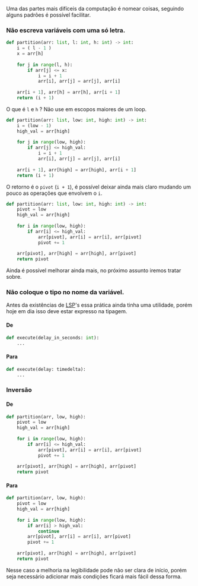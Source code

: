 Uma das partes mais difíceis da computação é nomear coisas, seguindo alguns padrões é possível facilitar.


### Não escreva variáveis com uma só letra.

```python
def partition(arr: list, l: int, h: int) -> int:
    i = ( l - 1 )
    x = arr[h]
  
    for j in range(l, h):
        if arr[j] <= x:
            i = i + 1
            arr[i], arr[j] = arr[j], arr[i]
  
    arr[i + 1], arr[h] = arr[h], arr[i + 1]
    return (i + 1)
```

O que é `l` e `h` ? Não use em escopos maiores de um loop.
```python
def partition(arr: list, low: int, high: int) -> int:
    i = (low - 1)
    high_val = arr[high]
  
    for j in range(low, high):
        if arr[j] <= high_val:
            i = i + 1
            arr[i], arr[j] = arr[j], arr[i]
  
    arr[i + 1], arr[high] = arr[high], arr[i + 1]
    return (i + 1)
```

O retorno é o `pivot` (`i + 1`), é possível deixar ainda mais claro mudando um pouco as operações que envolvem o `i`.

```python
def partition(arr: list, low: int, high: int) -> int:
    pivot = low
    high_val = arr[high]
  
    for i in range(low, high):
        if arr[i] <= high_val:
            arr[pivot], arr[i] = arr[i], arr[pivot]
            pivot += 1
  
    arr[pivot], arr[high] = arr[high], arr[pivot]
    return pivot
```

Ainda é possível melhorar ainda mais, no próximo assunto iremos tratar sobre.

### Não coloque o tipo no nome da variável.
Antes da existências de [LSP](https://microsoft.github.io/language-server-protocol/)'s essa prática ainda tinha uma utilidade, porém hoje em dia isso deve estar expresso na tipagem.

#### De
```python
def execute(delay_in_seconds: int):
	...
```

#### Para
```python
def execute(delay: timedelta):
	...
```

### Inversão 
#### De
```python
def partition(arr, low, high):
    pivot = low
    high_val = arr[high]
  
    for i in range(low, high):
        if arr[i] <= high_val:
            arr[pivot], arr[i] = arr[i], arr[pivot]
            pivot += 1
  
    arr[pivot], arr[high] = arr[high], arr[pivot]
    return pivot
```

#### Para
```python
def partition(arr, low, high):
    pivot = low
    high_val = arr[high]
  
    for i in range(low, high):
        if arr[i] > high_val:
	        continue
		arr[pivot], arr[i] = arr[i], arr[pivot]
		pivot += 1
  
    arr[pivot], arr[high] = arr[high], arr[pivot]
    return pivot
```

Nesse caso a melhoria na legibilidade pode não ser clara de início, porém seja necessário adicionar mais condições ficará mais fácil dessa forma.